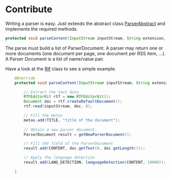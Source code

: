 Contribute
==========

Writing a parser is easy. Just extends the abstract class [ParserAbstract](https://github.com/qwazr/qwazr-extractor/blob/master/src/main/java/com/qwazr/extractor/ParserAbstract.java) and implements the required methods.

```java
protected void parseContent(InputStream inputStream, String extension, String mimeType) throws Exception;
```

The parse must build a list of ParserDocument. A parser may return one or more documents (one document per page, one document per RSS item, ...). A Parser Document is a list of name/value pair.

Have a look at the [Rtf](https://github.com/qwazr/qwazr-extractor/blob/master/src/main/java/com/qwazr/extractor/parser/rtf.java) class to see a simple example.

```java
	@Override
	protected void parseContent(InputStream inputStream, String extension, String mimeType) throws Exception {

		// Extract the text data
		RTFEditorKit rtf = new RTFEditorKit();
		Document doc = rtf.createDefaultDocument();
		rtf.read(inputStream, doc, 0);

		// Fill the metas
		metas.add(TITLE, "title of the document");
		
		// Obtain a new parser document.
		ParserDocument result = getNewParserDocument();

		// Fill the field of the ParserDocument
		result.add(CONTENT, doc.getText(0, doc.getLength()));

		// Apply the language detection
		result.add(LANG_DETECTION, languageDetection(CONTENT, 10000));

	}
```